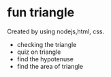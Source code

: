 # fun triangle

Created by using nodejs,html, css.

* checking the triangle
* quiz on triangle
* find the hypotenuse
* find the area of triangle